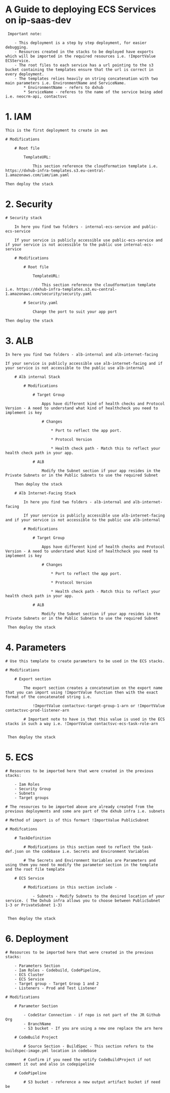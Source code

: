 # A Guide to deploying ECS Services on ip-saas-dev

     Important note:
        
        - This deployment is a step by step deployment, for easier debugging.
        - Resources created in the stacks to be deployed have exports which will be imported in the required resources i.e. !ImportValue ECSService.
        - The root files to each service has a url pointing to the s3 bucket containing the templates ensure that the url is correct in every deployment.
        - The templates relies heavily on string concatenation with two main parameters i.e. EnvironmentName and ServiceName. 
            * EnvironmentName - refers to dxhub
            * ServiceName - referes to the name of the service being aded i.e. neocrm-api, contactsvc

# 1. IAM 

    This is the first deployment to create in aws

    # Modifications

        # Root file

            TemplateURL: 

                This section reference the cloudformation template i.e. https://dxhub-infra-templates.s3.eu-central-1.amazonaws.com/iam/iam.yaml

    Then deploy the stack

# 2. Security

    # Security stack 

        In here you find two folders - internal-ecs-service and public-ecs-service

        If your service is publicly accessible use public-ecs-service and if your service is not accessible to the public use internal-ecs-service

        # Modifications

            # Root file

                TemplateURL: 

                    This section reference the cloudformation template i.e. https://dxhub-infra-templates.s3.eu-central-1.amazonaws.com/security/security.yaml

            # Security.yaml

                Change the port to suit your app port

    Then deploy the stack

# 3. ALB

    In here you find two folders - alb-internal and alb-internet-facing

    If your service is publicly accessible use alb-internet-facing and if your service is not accessible to the public use alb-internal

        # Alb internal Stack

            # Modifications

                # Target Group

                    Apps have different kind of health checks and Protocol Version - A need to understand what kind of healthcheck you need to implement is key

                    # Changes
                    
                        * Port to reflect the app port.

                        * Protocol Version
                    
                        * Health check path - Match this to reflect your health check path in your app.

                # ALB

                    Modify the Subnet section if your app resides in the Private Subnets or in the Public Subnets to use the required Subnet

        Then deploy the stack

        # Alb Internet-Facing Stack

            In here you find two folders - alb-internal and alb-internet-facing

            If your service is publicly accessible use alb-internet-facing and if your service is not accessible to the public use alb-internal

            # Modifications

                # Target Group

                    Apps have different kind of health checks and Protocol Version - A need to understand what kind of healthcheck you need to implement is key

                    # Changes
                    
                        * Port to reflect the app port.

                        * Protocol Version
                    
                        * Health check path - Match this to reflect your health check path in your app.

                # ALB

                    Modify the Subnet section if your app resides in the Private Subnets or in the Public Subnets to use the required Subnet

     Then deploy the stack

# 4. Parameters

    # Use this template to create parameters to be used in the ECS stacks.

    # Modifications

        # Export section

            The export section creates a concatenation on the export name that you can import using !ImportValue function then with the exact format of the concatenated string i.e.

                !ImportValue contactsvc-target-group-1-arn or !ImportValue contactsvc-prod-listener-arn

            # Important note to have is that this value is used in the ECS stacks in such a way i.e. !ImportValue contactsvc-ecs-task-role-arn


     Then deploy the stack

# 5. ECS

    # Resources to be imported here that were created in the previous stacks:

        - Iam Roles
        - Security Group
        - Subnets
        - Target groups

    # The resources to be imported above are already created from the previous deployments and some are part of the dxhub infra i.e. subnets

    # Method of import is of this formart !ImportValue PublicSubnet

    # Modifcations

        # TaskDefinition

            # Modifications in this section need to reflect the task-def.json on the codebase i.e. Secrets and Environment Variables

            # The Secrets and Environment Variables are Parameters and using them you need to modify the parameter section in the template and the root file template

        # ECS Service

            # Modifications in this section include - 

                - Subnets - Modify Subnets to the desired location of your service. ( The Dxhub infra allows you to choose between PublicSubnet 1-3 or PrivateSubnet 1-3)


     Then deploy the stack


# 6. Deployment

    # Resources to be imported here that were created in the previous stacks:

        - Parameters Section
        - Iam Roles - Codebuild, CodePipeline,
        - ECS Cluster
        - ECS Service
        - Target group - Target Group 1 and 2
        - Listeners - Prod and Test Listener

    # Modifications

        # Parameter Section

            - CodeStar Connection - if repo is not part of the JR Github Org
            - BranchName
            - S3 bucket - If you are using a new one replace the arn here

        # CodeBuild Project

            # Source Section - BuildSpec - This section refers to the buildspec-image.yml location in codebase

            # Confirm if you need the notify CodeBuildProject if not comment it out and also in codepipeline

        # CodePipeline

            # S3 bucket - reference a new output artifact bucket if need be
